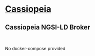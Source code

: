 # [Cassiopeia](https://github.com/geonet-mrn/cassiopeia-ngsi-ld-broker)

## Cassiopeia NGSI-LD Broker

&nbsp;

No docker-compose provided
